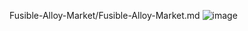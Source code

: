 Fusible-Alloy-Market/Fusible-Alloy-Market.md
![image](https://github.com/user-attachments/assets/74b942f1-e00d-4826-af2a-bbee41ed5184)
